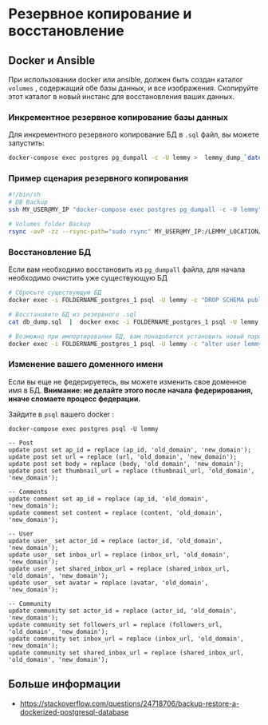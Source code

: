 # Резервное копирование и восстановление

## Docker и Ansible

При использовании docker или ansible, должен быть создан каталог `volumes` , содержащий обе базы данных, и все изображения. Скопируйте этот каталог в новый инстанс для восстановления ваших данных.

### Инкрементное резервное копирование базы данных

Для инкрементного резервного копирование БД в `.sql` файл, вы можете запустить:

```bash
docker-compose exec postgres pg_dumpall -c -U lemmy >  lemmy_dump_`date +%Y-%m-%d"_"%H_%M_%S`.sql
```

### Пример сценария резервного копирования

```bash
#!/bin/sh
# DB Backup
ssh MY_USER@MY_IP "docker-compose exec postgres pg_dumpall -c -U lemmy" >  ~/BACKUP_LOCATION/INSTANCE_NAME_dump_`date +%Y-%m-%d"_"%H_%M_%S`.sql

# Volumes folder Backup
rsync -avP -zz --rsync-path="sudo rsync" MY_USER@MY_IP:/LEMMY_LOCATION/volumes ~/BACKUP_LOCATION/FOLDERNAME
```

### Восстановление БД

Если вам необходимо восстановить из `pg_dumpall` файла, для начала необходимо очистить уже существующую БД

```bash
# Сбросьте существующую БД
docker exec -i FOLDERNAME_postgres_1 psql -U lemmy -c "DROP SCHEMA public CASCADE; CREATE SCHEMA public;"

# Восстановите БД из резервного .sql
cat db_dump.sql  |  docker exec -i FOLDERNAME_postgres_1 psql -U lemmy # restores the db

# Возможно при импортировании БД, вам понадобится установить новый пароль, отличающийся от предыдущего.
docker exec -i FOLDERNAME_postgres_1 psql -U lemmy -c "alter user lemmy with password 'bleh'"
```

### Изменение вашего доменного имени

Если вы еще не федерируетесь, вы можете изменить свое доменное имя в БД. **Внимание: не делайте этого после начала федерирования, иначе сломаете процесс федерации.**

Зайдите в `psql` вашего docker :

`docker-compose exec postgres psql -U lemmy`

```
-- Post
update post set ap_id = replace (ap_id, 'old_domain', 'new_domain');
update post set url = replace (url, 'old_domain', 'new_domain');
update post set body = replace (body, 'old_domain', 'new_domain');
update post set thumbnail_url = replace (thumbnail_url, 'old_domain', 'new_domain');

-- Comments
update comment set ap_id = replace (ap_id, 'old_domain', 'new_domain');
update comment set content = replace (content, 'old_domain', 'new_domain');

-- User
update user_ set actor_id = replace (actor_id, 'old_domain', 'new_domain');
update user_ set inbox_url = replace (inbox_url, 'old_domain', 'new_domain');
update user_ set shared_inbox_url = replace (shared_inbox_url, 'old_domain', 'new_domain');
update user_ set avatar = replace (avatar, 'old_domain', 'new_domain');

-- Community
update community set actor_id = replace (actor_id, 'old_domain', 'new_domain');
update community set followers_url = replace (followers_url, 'old_domain', 'new_domain');
update community set inbox_url = replace (inbox_url, 'old_domain', 'new_domain');
update community set shared_inbox_url = replace (shared_inbox_url, 'old_domain', 'new_domain');

```

## Больше информации

- https://stackoverflow.com/questions/24718706/backup-restore-a-dockerized-postgresql-database
